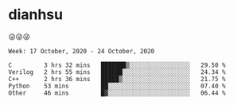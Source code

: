 
# dianhsu

:stuck_out_tongue_winking_eye::stuck_out_tongue_winking_eye::stuck_out_tongue_winking_eye:

<!--START_SECTION:waka-->
```text
Week: 17 October, 2020 - 24 October, 2020

C         3 hrs 32 mins   ███████▒░░░░░░░░░░░░░░░░░   29.50 % 
Verilog   2 hrs 55 mins   ██████░░░░░░░░░░░░░░░░░░░   24.34 % 
C++       2 hrs 36 mins   █████▒░░░░░░░░░░░░░░░░░░░   21.75 % 
Python    53 mins         ██░░░░░░░░░░░░░░░░░░░░░░░   07.40 % 
Other     46 mins         █▓░░░░░░░░░░░░░░░░░░░░░░░   06.44 % 
```
<!--END_SECTION:waka-->
